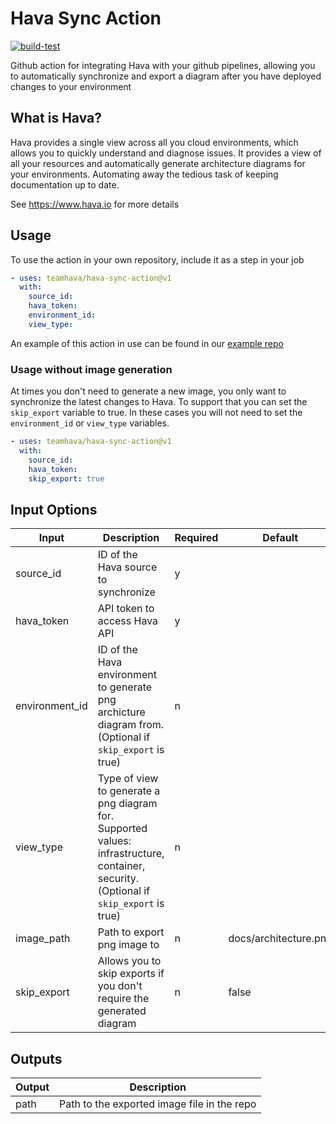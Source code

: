# Hava Sync Action

[![build-test](https://github.com/teamhava/hava-sync-action/actions/workflows/test.yml/badge.svg)](https://github.com/teamhava/hava-sync-action/actions/workflows/test.yml)

Github action for integrating Hava with your github pipelines, allowing you to automatically synchronize and export a diagram after you have deployed changes to your environment

## What is Hava?

Hava provides a single view across all you cloud environments, which allows you to quickly understand and diagnose issues. It provides a view of all your resources and automatically generate architecture diagrams for your environments. Automating away the tedious task of keeping documentation up to date. 

See https://www.hava.io for more details

## Usage

To use the action in your own repository, include it as a step in your job

```yml
- uses: teamhava/hava-sync-action@v1
  with:
    source_id:
    hava_token: 
    environment_id: 
    view_type:
```

An example of this action in use can be found in our [example repo](https://github.com/teamhava/example-github-action)

### Usage without image generation

At times you don't need to generate a new image, you only want to synchronize the latest changes to Hava. To support that you can set the `skip_export` variable to true. In these cases you will not need to set the `environment_id` or `view_type` variables.

```yml
- uses: teamhava/hava-sync-action@v1
  with:
    source_id:
    hava_token: 
    skip_export: true
```

## Input Options


|Input|Description|Required|Default|
|-|-|-|-|
|source_id|ID of the Hava source to synchronize|y||
|hava_token|API token to access Hava API|y||
|environment_id|ID of the Hava environment to generate png archicture diagram from. (Optional if `skip_export` is true)|n||
|view_type|Type of view to generate a png diagram for. Supported values: infrastructure, container, security. (Optional if `skip_export` is true)|n||
|image_path|Path to export png image to|n|docs/architecture.png|
|skip_export|Allows you to skip exports if you don't require the generated diagram|n|false|

## Outputs

|Output|Description|
|-|-|
|path|Path to the exported image file in the repo|